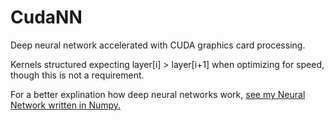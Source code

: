 # CudaNN
Deep neural network accelerated with CUDA graphics card processing.

Kernels structured expecting layer[i] > layer[i+1] when optimizing for speed, though this is not a requirement.

For a better explination how deep neural networks work, [see my Neural Network written in Numpy.](https://www.kaggle.com/coledie/neural-network-w-numpy)
